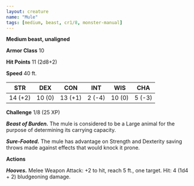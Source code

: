 ```yaml
---
layout: creature
name: "Mule"
tags: [medium, beast, cr1/8, monster-manual]
---
```


**Medium beast, unaligned**

**Armor Class** 10

**Hit Points** 11 (2d8+2)

**Speed** 40 ft.

|   STR   |   DEX   |   CON   |   INT   |   WIS   |   CHA   |
|:-----:|:-----:|:-----:|:-----:|:-----:|:-----:|
| 14 (+2) | 10 (0) | 13 (+1) | 2 (-4) | 10 (0) | 5 (-3) |

**Challenge** 1/8 (25 XP)

***Beast of Burden.*** The mule is considered to be a Large animal for the purpose of determining its carrying capacity.

***Sure-Footed.*** The mule has advantage on Strength and Dexterity saving throws made against effects that would knock it prone.

**Actions**

***Hooves.*** Melee Weapon Attack: +2 to hit, reach 5 ft., one target. Hit: 4 (1d4 + 2) bludgeoning damage.

